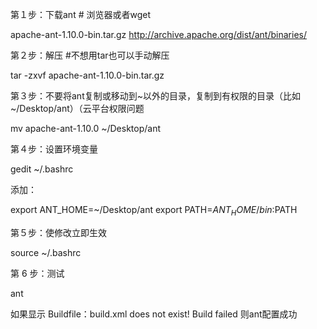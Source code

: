 第１步：下载ant  # 浏览器或者wget

apache-ant-1.10.0-bin.tar.gz
http://archive.apache.org/dist/ant/binaries/

第２步：解压 #不想用tar也可以手动解压

tar -zxvf apache-ant-1.10.0-bin.tar.gz

第３步：不要将ant复制或移动到~以外的目录，复制到有权限的目录（比如~/Desktop/ant）（云平台权限问题

mv apache-ant-1.10.0 ~/Desktop/ant

第４步：设置环境变量

gedit ~/.bashrc

添加：

export ANT_HOME=~/Desktop/ant
export PATH=${ANT_HOME}/bin:$PATH


第５步：使修改立即生效

source ~/.bashrc

第 6 步：测试

ant

如果显示
Buildfile：build.xml does not exist!
Build failed
则ant配置成功